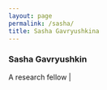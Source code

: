 ```yaml
---
layout: page
permalink: /sasha/
title: Sasha Gavryushkina
---
```


### Sasha Gavryushkin

A research fellow 	|
